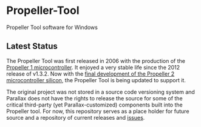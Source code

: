 # Propeller-Tool
Propeller Tool software for Windows

## Latest Status
The Propeller Tool was first released in 2006 with the production of the [Propeller 1 microcontroller](https://www.parallax.com/catalog/microcontrollers/propeller).  It enjoyed a very stable life since the 2012 release of v1.3.2.  Now with the [final development of the Propeller 2 microcontroller silicon](https://propeller.parallax.com/), the Propeller Tool is being updated to support it.

The original project was not stored in a source code versioning system and Parallax does not have the rights to release the source for some of the critical third-party (yet Parallax-customized) components built into the Propeller tool.  For now, this repository serves as a place holder for future source and a repository of current releases and [issues](https://github.com/parallaxinc/Propeller-Tool/issues).
